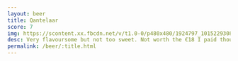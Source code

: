 ```yaml
---
layout: beer
title: Qantelaar
score: 7
img: https://scontent.xx.fbcdn.net/v/t1.0-0/p480x480/1924797_10152293087133745_1742289591_n.jpg?oh=e2bb0c774920ac877fbc927e10bae5f2&oe=591A61CC
desc: Very flavoursome but not too sweet. Not worth the €18 I paid though
permalink: /beer/:title.html
---
```


